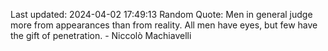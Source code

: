 Last updated: 2024-04-02 17:49:13
Random Quote: Men in general judge more from appearances than from reality. All men have eyes, but few have the gift of penetration. - Niccolò Machiavelli